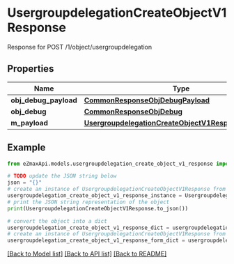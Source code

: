 # UsergroupdelegationCreateObjectV1Response

Response for POST /1/object/usergroupdelegation

## Properties

Name | Type | Description | Notes
------------ | ------------- | ------------- | -------------
**obj_debug_payload** | [**CommonResponseObjDebugPayload**](CommonResponseObjDebugPayload.md) |  | 
**obj_debug** | [**CommonResponseObjDebug**](CommonResponseObjDebug.md) |  | [optional] 
**m_payload** | [**UsergroupdelegationCreateObjectV1ResponseMPayload**](UsergroupdelegationCreateObjectV1ResponseMPayload.md) |  | 

## Example

```python
from eZmaxApi.models.usergroupdelegation_create_object_v1_response import UsergroupdelegationCreateObjectV1Response

# TODO update the JSON string below
json = "{}"
# create an instance of UsergroupdelegationCreateObjectV1Response from a JSON string
usergroupdelegation_create_object_v1_response_instance = UsergroupdelegationCreateObjectV1Response.from_json(json)
# print the JSON string representation of the object
print(UsergroupdelegationCreateObjectV1Response.to_json())

# convert the object into a dict
usergroupdelegation_create_object_v1_response_dict = usergroupdelegation_create_object_v1_response_instance.to_dict()
# create an instance of UsergroupdelegationCreateObjectV1Response from a dict
usergroupdelegation_create_object_v1_response_form_dict = usergroupdelegation_create_object_v1_response.from_dict(usergroupdelegation_create_object_v1_response_dict)
```
[[Back to Model list]](../README.md#documentation-for-models) [[Back to API list]](../README.md#documentation-for-api-endpoints) [[Back to README]](../README.md)


